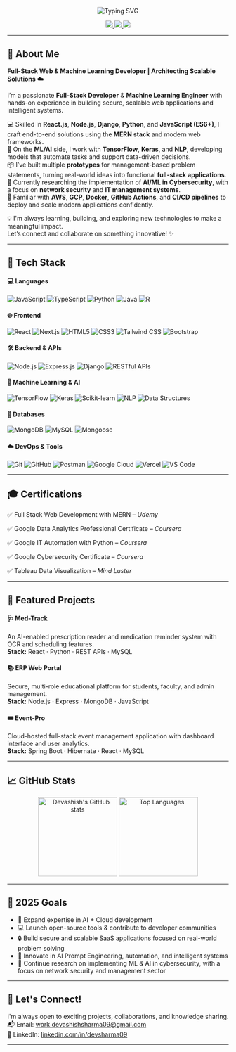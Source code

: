 <p align="center">
  <img src="https://readme-typing-svg.herokuapp.com?font=Fira+Code&size=24&duration=3000&pause=1000&center=true&vCenter=true&width=750&lines=Hi+there%2C+I'm+Devashish+Sharma;ML+Engineer+%26+Web+Developer;Passionate+about+AI%2C+Cloud+%26+Security;Building+Intelligent+Web+Applications" alt="Typing SVG" />
</p>

<p align="center">
  <a href="https://www.linkedin.com/in/devsharma09/" target="_blank">
    <img src="https://img.shields.io/badge/Connect%20on-LinkedIn-0077B5?style=for-the-badge&logo=linkedin&logoColor=white" />
  </a>
  <a href="mailto:work.devashishsharma09@gmail.com" target="_blank">
    <img src="https://img.shields.io/badge/Email-Me-D14836?style=for-the-badge&logo=gmail&logoColor=white" />
  </a>
  <a href="https://github.com/DevSharma03" target="_blank">
    <img src="https://img.shields.io/badge/Follow-Me-181717?style=for-the-badge&logo=github&logoColor=white" />
  </a>
</p>

---

## 🚀 About Me

**Full-Stack Web & Machine Learning Developer | Architecting Scalable Solutions ☁️** 

I’m a passionate **Full-Stack Developer** & **Machine Learning Engineer** with hands-on experience in building secure, scalable web applications and intelligent systems.

💻 Skilled in **React.js**, **Node.js**, **Django**, **Python**, and **JavaScript (ES6+)**, I craft end-to-end solutions using the **MERN stack** and modern web frameworks.  
🧠 On the **ML/AI** side, I work with **TensorFlow**, **Keras**, and **NLP**, developing models that automate tasks and support data-driven decisions.  
📦 I’ve built multiple **prototypes** for management-based problem statements, turning real-world ideas into functional **full-stack applications**.  
🔐 Currently researching the implementation of **AI/ML in Cybersecurity**, with a focus on **network security** and **IT management systems**.  
🚀 Familiar with **AWS**, **GCP**, **Docker**, **GitHub Actions**, and **CI/CD pipelines** to deploy and scale modern applications confidently.

💡 I'm always learning, building, and exploring new technologies to make a meaningful impact.  
Let’s connect and collaborate on something innovative! ✨


---

## 🧰 Tech Stack

#### 💻 Languages  
![JavaScript](https://img.shields.io/badge/JavaScript-F7DF1E?style=for-the-badge&logo=javascript&logoColor=black)
![TypeScript](https://img.shields.io/badge/TypeScript-3178C6?style=for-the-badge&logo=typescript&logoColor=white)
![Python](https://img.shields.io/badge/Python-3776AB?style=for-the-badge&logo=python&logoColor=white)
![Java](https://img.shields.io/badge/Java-ED8B00?style=for-the-badge&logo=openjdk&logoColor=white)
![R](https://img.shields.io/badge/R-276DC3?style=for-the-badge&logo=r&logoColor=white)


#### 🌐 Frontend  
![React](https://img.shields.io/badge/React-20232A?style=for-the-badge&logo=react&logoColor=61DAFB)
![Next.js](https://img.shields.io/badge/Next.js-000000?style=for-the-badge&logo=nextdotjs&logoColor=white)
![HTML5](https://img.shields.io/badge/HTML5-E34F26?style=for-the-badge&logo=html5&logoColor=white)
![CSS3](https://img.shields.io/badge/CSS3-1572B6?style=for-the-badge&logo=css3&logoColor=white)
![Tailwind CSS](https://img.shields.io/badge/Tailwind_CSS-38B2AC?style=for-the-badge&logo=tailwind-css&logoColor=white)
![Bootstrap](https://img.shields.io/badge/Bootstrap-563D7C?style=for-the-badge&logo=bootstrap&logoColor=white)


#### 🛠 Backend & APIs  
![Node.js](https://img.shields.io/badge/Node.js-339933?style=for-the-badge&logo=nodedotjs&logoColor=white)
![Express.js](https://img.shields.io/badge/Express.js-000000?style=for-the-badge&logo=express&logoColor=white)
![Django](https://img.shields.io/badge/Django-092E20?style=for-the-badge&logo=django&logoColor=white)
![RESTful APIs](https://img.shields.io/badge/REST_API-000000?style=for-the-badge&logo=fastapi&logoColor=white)


#### 🧠 Machine Learning & AI  
![TensorFlow](https://img.shields.io/badge/TensorFlow-FF6F00?style=for-the-badge&logo=tensorflow&logoColor=white)
![Keras](https://img.shields.io/badge/Keras-D00000?style=for-the-badge&logo=keras&logoColor=white)
![Scikit-learn](https://img.shields.io/badge/Scikit--learn-F7931E?style=for-the-badge&logo=scikit-learn&logoColor=white)
![NLP](https://img.shields.io/badge/NLP-2C8EBB?style=for-the-badge&logo=spacy&logoColor=white)
![Data Structures](https://img.shields.io/badge/Data_Structures-0081CB?style=for-the-badge&logo=google&logoColor=white)


#### 🧱 Databases  
![MongoDB](https://img.shields.io/badge/MongoDB-4EA94B?style=for-the-badge&logo=mongodb&logoColor=white)
![MySQL](https://img.shields.io/badge/MySQL-00758F?style=for-the-badge&logo=mysql&logoColor=white)
![Mongoose](https://img.shields.io/badge/Mongoose-880000?style=for-the-badge&logo=redhat&logoColor=white)


#### ☁️ DevOps & Tools  
![Git](https://img.shields.io/badge/Git-F05032?style=for-the-badge&logo=git&logoColor=white)
![GitHub](https://img.shields.io/badge/GitHub-181717?style=for-the-badge&logo=github&logoColor=white)
![Postman](https://img.shields.io/badge/Postman-FF6C37?style=for-the-badge&logo=postman&logoColor=white)
![Google Cloud](https://img.shields.io/badge/GCP-4285F4?style=for-the-badge&logo=google-cloud&logoColor=white)
![Vercel](https://img.shields.io/badge/Vercel-000000?style=for-the-badge&logo=vercel&logoColor=white)
![VS Code](https://img.shields.io/badge/VS_Code-007ACC?style=for-the-badge&logo=visual-studio-code&logoColor=white)


---

## 🎓 Certifications

✅ Full Stack Web Development with MERN – *Udemy*

✅ Google Data Analytics Professional Certificate – *Coursera*

✅ Google IT Automation with Python – *Coursera*

✅ Google Cybersecurity Certificate – *Coursera*

✅ Tableau Data Visualization – *Mind Luster*

---

## 🧪 Featured Projects

#### 🩺 **Med-Track**
An AI-enabled prescription reader and medication reminder system with OCR and scheduling features.  
**Stack:** React · Python · REST APIs · MySQL  

#### 📚 **ERP Web Portal**
Secure, multi-role educational platform for students, faculty, and admin management.  
**Stack:** Node.js · Express · MongoDB · JavaScript  

#### 🎟 **Event-Pro**
Cloud-hosted full-stack event management application with dashboard interface and user analytics.  
**Stack:** Spring Boot · Hibernate · React · MySQL  

---

## 📈 GitHub Stats

<p align="center"> <img src="https://github-readme-stats.vercel.app/api?username=DevSharma03&show_icons=true&theme=radical&hide_border=true&border_radius=10" height="180" alt="Devashish's GitHub stats"/> <img src="https://github-readme-stats.vercel.app/api/top-langs/?username=DevSharma03&layout=compact&theme=radical&hide_border=true&border_radius=10" height="180" alt="Top Languages"/> </p>

---

## 🎯 2025 Goals

- 🧠 Expand expertise in AI + Cloud development  
- 💻 Launch open-source tools & contribute to developer communities  
- 🔒 Build secure and scalable SaaS applications focused on real-world problem solving
- 🤖 Innovate in AI Prompt Engineering, automation, and intelligent systems
- 🧪 Continue research on implementing ML & AI in cybersecurity, with a focus on network security and management sector

---

## 🤝 Let's Connect!

I'm always open to exciting projects, collaborations, and knowledge sharing.  
📬 Email: [work.devashishsharma09@gmail.com](mailto:work.devashishsharma09@gmail.com)  
🔗 LinkedIn: [linkedin.com/in/devsharma09](https://linkedin.com/in/devsharma09)

---


